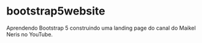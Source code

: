 # bootstrap5website
Aprendendo Bootstrap 5 construindo uma landing page do canal do Maikel Neris no YouTube.
